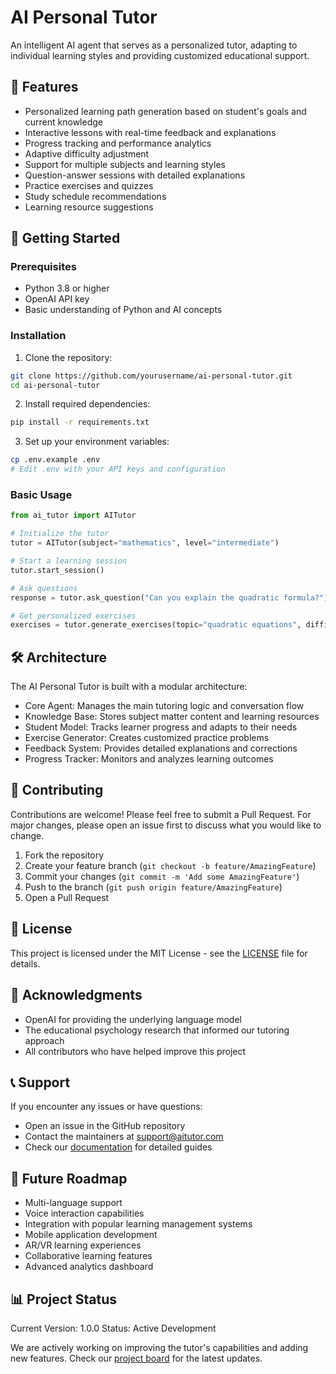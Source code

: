 # AI Personal Tutor

An intelligent AI agent that serves as a personalized tutor, adapting to individual learning styles and providing customized educational support.

## 🎯 Features

- Personalized learning path generation based on student's goals and current knowledge
- Interactive lessons with real-time feedback and explanations
- Progress tracking and performance analytics
- Adaptive difficulty adjustment
- Support for multiple subjects and learning styles
- Question-answer sessions with detailed explanations
- Practice exercises and quizzes
- Study schedule recommendations
- Learning resource suggestions

## 🚀 Getting Started

### Prerequisites

- Python 3.8 or higher
- OpenAI API key
- Basic understanding of Python and AI concepts

### Installation

1. Clone the repository:
```bash
git clone https://github.com/yourusername/ai-personal-tutor.git
cd ai-personal-tutor
```

2. Install required dependencies:
```bash
pip install -r requirements.txt
```

3. Set up your environment variables:
```bash
cp .env.example .env
# Edit .env with your API keys and configuration
```

### Basic Usage

```python
from ai_tutor import AITutor

# Initialize the tutor
tutor = AITutor(subject="mathematics", level="intermediate")

# Start a learning session
tutor.start_session()

# Ask questions
response = tutor.ask_question("Can you explain the quadratic formula?")

# Get personalized exercises
exercises = tutor.generate_exercises(topic="quadratic equations", difficulty="medium")
```

## 🛠️ Architecture

The AI Personal Tutor is built with a modular architecture:

- Core Agent: Manages the main tutoring logic and conversation flow
- Knowledge Base: Stores subject matter content and learning resources
- Student Model: Tracks learner progress and adapts to their needs
- Exercise Generator: Creates customized practice problems
- Feedback System: Provides detailed explanations and corrections
- Progress Tracker: Monitors and analyzes learning outcomes

## 🤝 Contributing

Contributions are welcome! Please feel free to submit a Pull Request. For major changes, please open an issue first to discuss what you would like to change.

1. Fork the repository
2. Create your feature branch (`git checkout -b feature/AmazingFeature`)
3. Commit your changes (`git commit -m 'Add some AmazingFeature'`)
4. Push to the branch (`git push origin feature/AmazingFeature`)
5. Open a Pull Request

## 📝 License

This project is licensed under the MIT License - see the [LICENSE](LICENSE) file for details.

## 🙏 Acknowledgments

- OpenAI for providing the underlying language model
- The educational psychology research that informed our tutoring approach
- All contributors who have helped improve this project

## 📞 Support

If you encounter any issues or have questions:

- Open an issue in the GitHub repository
- Contact the maintainers at support@aitutor.com
- Check our [documentation](docs/README.md) for detailed guides

## 🔮 Future Roadmap

- Multi-language support
- Voice interaction capabilities
- Integration with popular learning management systems
- Mobile application development
- AR/VR learning experiences
- Collaborative learning features
- Advanced analytics dashboard

## 📊 Project Status

Current Version: 1.0.0
Status: Active Development

We are actively working on improving the tutor's capabilities and adding new features. Check our [project board](https://github.com/yourusername/ai-personal-tutor/projects) for the latest updates.
